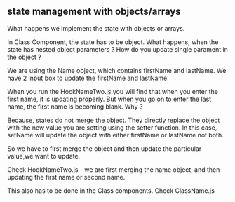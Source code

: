 ## state management with objects/arrays

What happens we implement the state with objects or arrays. 

In Class Component, the state has to be object. 
What happens, when the state has nested object parameters ?
How do you update single parament in the object ?

We are using the Name object, which contains firstName and lastName.
We have 2 input box to update the firstName and lastName.

When you run the HookNameTwo.js you will find that when you enter the first name, it is updating properly. But when you go on to enter the last name, the first name is becoming blank. Why ?

Because, states do not merge the object. They directly replace the object with the new value you are setting using the setter function. In this case, setName will update the object with either firstName or lastName not both. 

So we have to first merge the object and then update the particular value,we want to update. 

Check HookNameTwo.js -  we are first merging the name object, and then updating the first name or second name. 

This also has to be done in the Class components. Check ClassName.js
